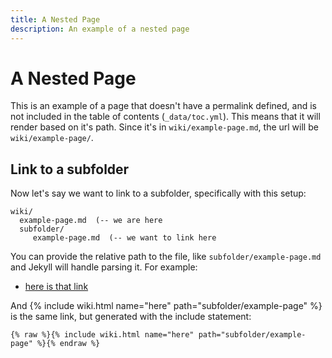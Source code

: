 ```yaml
---
title: A Nested Page
description: An example of a nested page
---
```


# A Nested Page

This is an example of a page that doesn't have a permalink defined, and
is not included in the table of contents (`_data/toc.yml`). This means
that it will render based on it's path. Since it's in `wiki/example-page.md`,
the url will be `wiki/example-page/`.

## Link to a subfolder

Now let's say we want to link to a subfolder, specifically with this
setup:

```
wiki/
  example-page.md  (-- we are here
  subfolder/
     example-page.md  (-- we want to link here
```

You can provide the relative path to the file, like `subfolder/example-page.md`
and Jekyll will handle parsing it. For example:

 - [here is that link](subfolder/example-page)

And {% include wiki.html name="here" path="subfolder/example-page" %} is the same link,
but generated with the include statement:

```
{% raw %}{% include wiki.html name="here" path="subfolder/example-page" %}{% endraw %}
```

